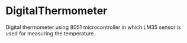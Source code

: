 # DigitalThermometer

Digital thermometer using 8051 microcontroller in which LM35 sensor is used for measuring the temperature.
